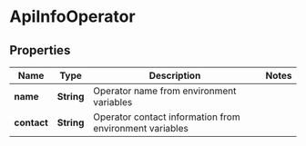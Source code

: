 # ApiInfoOperator

## Properties
Name | Type | Description | Notes
------------ | ------------- | ------------- | -------------
**name** | **String** | Operator name from environment variables | 
**contact** | **String** | Operator contact information from environment variables | 
